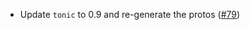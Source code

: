 - Update `tonic` to 0.9 and re-generate the protos
  ([\#79](https://github.com/cosmos/ibc-proto-rs/issues/79))
